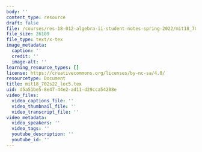 ```yaml
---
body: ''
content_type: resource
draft: false
file: /courses/res-18-012-algebra-ii-student-notes-spring-2022/mit18_702s22_lec5.tex
file_size: 26109
file_type: text/x-tex
image_metadata:
  caption: ''
  credit: ''
  image-alt: ''
learning_resource_types: []
license: https://creativecommons.org/licenses/by-nc-sa/4.0/
resourcetype: Document
title: mit18_702s22_lec5.tex
uid: d5a51be5-8e47-44e2-ad11-d29cca54208e
video_files:
  video_captions_file: ''
  video_thumbnail_file: ''
  video_transcript_file: ''
video_metadata:
  video_speakers: ''
  video_tags: ''
  youtube_description: ''
  youtube_id: ''
---
```

